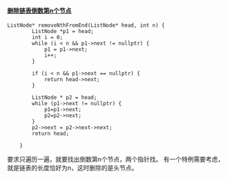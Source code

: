 #### [删除链表倒数第n个节点](https://leetcode-cn.com/problems/remove-nth-node-from-end-of-list/)

```
ListNode* removeNthFromEnd(ListNode* head, int n) {
        ListNode *p1 = head;
        int i = 0;
        while (i < n && p1->next != nullptr) {
            p1 = p1->next;
            i++;
        }
        
        if (i < n && p1->next == nullptr) {
            return head->next;
        }

        ListNode * p2 = head;
        while (p1->next != nullptr) {
            p1=p1->next;
            p2=p2->next;
        } 
        p2->next = p2->next->next;
        return head;

    }
```
要求只遍历一遍，就要找出倒数第n个节点，两个指针找。
有一个特例需要考虑，就是链表的长度恰好为n，这时删除的是头节点。
